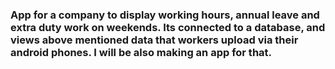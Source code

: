 ### App for a company to display working hours, annual leave and extra duty work on weekends. Its connected to a database, and views above mentioned data that workers upload via their android phones. I will be also making an app for that.
